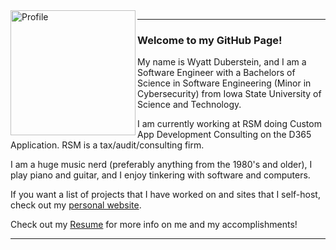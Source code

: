 <img src="Profile.png" alt="Profile" title="Profile" align="left" width="200" height="200" />

---

### Welcome to my GitHub Page!

My name is Wyatt Duberstein, and I am a Software Engineer with a Bachelors of Science in Software Engineering (Minor in Cybersecurity) from Iowa State University of Science and Technology.

I am currently working at RSM doing Custom App Development Consulting on the D365 Application. RSM is a tax/audit/consulting firm.

I am a huge music nerd (preferably anything from the 1980's and older), I play piano and guitar, and I enjoy tinkering with software and computers.

If you want a list of projects that I have worked on and sites that I self-host, check out my [personal website](https://www.wyattduber.com).

Check out my [Resume](https://resume.wyattduber.com) for more info on me and my accomplishments!

---
